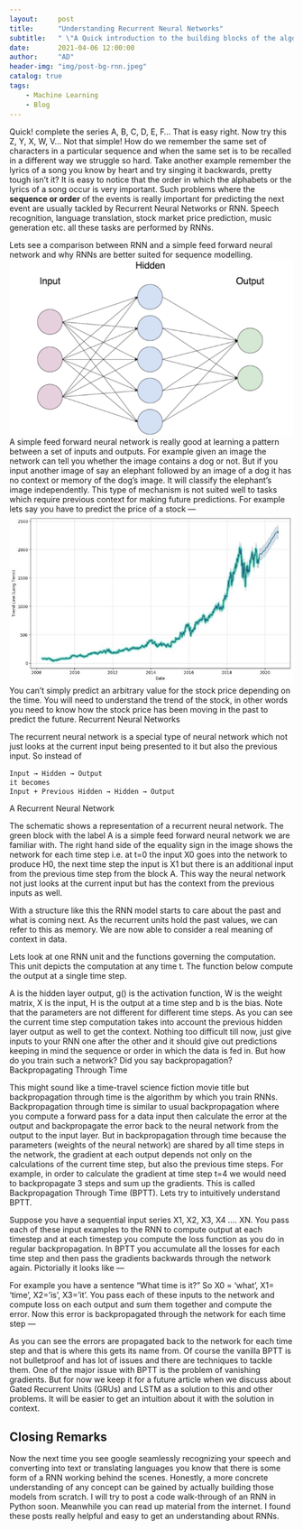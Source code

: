 ```yaml
---
layout:     post
title:      "Understanding Recurrent Neural Networks"
subtitle:   " \"A Quick introduction to the building blocks of the algorithm powering sequence models\""
date:       2021-04-06 12:00:00
author:     "AD"
header-img: "img/post-bg-rnn.jpeg"
catalog: true
tags:
    - Machine Learning
    - Blog
---
```

Quick! complete the series A, B, C, D, E, F… That is easy right. Now try this Z, Y, X, W, V… Not that simple! How do we remember the same set of characters in a particular sequence and when the same set is to be recalled in a different way we struggle so hard. Take another example remember the lyrics of a song you know by heart and try singing it backwards, pretty tough isn’t it? It is easy to notice that the order in which the alphabets or the lyrics of a song occur is very important. Such problems where the **sequence or order** of the events is really important for predicting the next event are usually tackled by Recurrent Neural Networks or RNN. Speech recognition, language translation, stock market price prediction, music generation etc. all these tasks are performed by RNNs.

Lets see a comparison between RNN and a simple feed forward neural network and why RNNs are better suited for sequence modelling.
![img](/img/in_post/../in-post/post-rnn/rnn.png)
A simple feed forward neural network is really good at learning a pattern between a set of inputs and outputs. For example given an image the network can tell you whether the image contains a dog or not. But if you input another image of say an elephant followed by an image of a dog it has no context or memory of the dog’s image. It will classify the elephant’s image independently. This type of mechanism is not suited well to tasks which require previous context for making future predictions. For example lets say you have to predict the price of a stock —
![stock](/img/in-post/post-rnn/stock_prie.jpeg)
You can’t simply predict an arbitrary value for the stock price depending on the time. You will need to understand the trend of the stock, in other words you need to know how the stock price has been moving in the past to predict the future.
Recurrent Neural Networks

The recurrent neural network is a special type of neural network which not just looks at the current input being presented to it but also the previous input. So instead of

    Input → Hidden → Output
    it becomes
    Input + Previous Hidden → Hidden → Output

A Recurrent Neural Network

The schematic shows a representation of a recurrent neural network. The green block with the label A is a simple feed forward neural network we are familiar with. The right hand side of the equality sign in the image shows the network for each time step i.e. at t=0 the input X0 goes into the network to produce H0, the next time step the input is X1 but there is an additional input from the previous time step from the block A. This way the neural network not just looks at the current input but has the context from the previous inputs as well.

With a structure like this the RNN model starts to care about the past and what is coming next. As the recurrent units hold the past values, we can refer to this as memory. We are now able to consider a real meaning of context in data.

Lets look at one RNN unit and the functions governing the computation. This unit depicts the computation at any time t. The function below compute the output at a single time step.

A is the hidden layer output, g() is the activation function, W is the weight matrix, X is the input, H is the output at a time step and b is the bias. Note that the parameters are not different for different time steps. As you can see the current time step computation takes into account the previous hidden layer output as well to get the context. Nothing too difficult till now, just give inputs to your RNN one after the other and it should give out predictions keeping in mind the sequence or order in which the data is fed in. But how do you train such a network? Did you say backpropagation?
Backpropagating Through Time

This might sound like a time-travel science fiction movie title but backpropagation through time is the algorithm by which you train RNNs. Backpropagation through time is similar to usual backpropagation where you compute a forward pass for a data input then calculate the error at the output and backpropagate the error back to the neural network from the output to the input layer. But in backpropagation through time because the parameters (weights of the neural network) are shared by all time steps in the network, the gradient at each output depends not only on the calculations of the current time step, but also the previous time steps. For example, in order to calculate the gradient at time step t=4 we would need to backpropagate 3 steps and sum up the gradients. This is called Backpropagation Through Time (BPTT). Lets try to intuitively understand BPTT.

Suppose you have a sequential input series X1, X2, X3, X4 …. XN. You pass each of these input examples to the RNN to compute output at each timestep and at each timestep you compute the loss function as you do in regular backpropagation. In BPTT you accumulate all the losses for each time step and then pass the gradients backwards through the network again. Pictorially it looks like —

For example you have a sentence “What time is it?” So X0 = ‘what’, X1= ‘time’, X2=’is’, X3=’it’. You pass each of these inputs to the network and compute loss on each output and sum them together and compute the error. Now this error is backpropagated through the network for each time step —

As you can see the errors are propagated back to the network for each time step and that is where this gets its name from. Of course the vanilla BPTT is not bulletproof and has lot of issues and there are techniques to tackle them. One of the major issue with BPTT is the problem of vanishing gradients. But for now we keep it for a future article when we discuss about Gated Recurrent Units (GRUs) and LSTM as a solution to this and other problems. It will be easier to get an intuition about it with the solution in context.

## Closing Remarks

Now the next time you see google seamlessly recognizing your speech and converting into text or translating languages you know that there is some form of a RNN working behind the scenes. Honestly, a more concrete understanding of any concept can be gained by actually building those models from scratch. I will try to post a code walk-through of an RNN in Python soon. Meanwhile you can read up material from the internet. I found these posts really helpful and easy to get an understanding about RNNs.